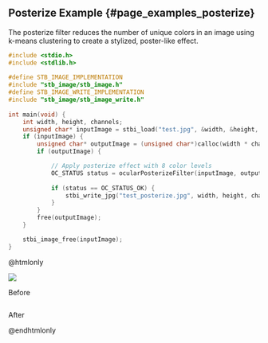 ## Posterize Example {#page_examples_posterize}

The posterize filter reduces the number of unique colors in an image using k-means clustering to create a stylized, poster-like effect.

```c
#include <stdio.h>  
#include <stdlib.h>  
  
#define STB_IMAGE_IMPLEMENTATION  
#include "stb_image/stb_image.h"  
#define STB_IMAGE_WRITE_IMPLEMENTATION  
#include "stb_image/stb_image_write.h"  
  
int main(void) {  
    int width, height, channels;  
    unsigned char* inputImage = stbi_load("test.jpg", &width, &height, &channels, 0);  
    if (inputImage) {  
        unsigned char* outputImage = (unsigned char*)calloc(width * channels * height * sizeof(unsigned char), 1);  
        if (outputImage) {  

            // Apply posterize effect with 8 color levels
            OC_STATUS status = ocularPosterizeFilter(inputImage, outputImage, width, height, channels, 8); 
            
            if (status == OC_STATUS_OK) {
                stbi_write_jpg("test_posterize.jpg", width, height, channels, outputImage, 100);  
            }
        }  
        free(outputImage);  
    }  

    stbi_image_free(inputImage);  
}
```

@htmlonly
<div class="sample-images">
    <div class="img-with-text">
        <img src="images/posterize.jpg"/>
        <p>Before</p>
    </div>
    <div class="img-with-text">
        <img src="images/posterize_out.jpg" alt=""/>
        <p>After</p>
    </div>
</div>
@endhtmlonly
